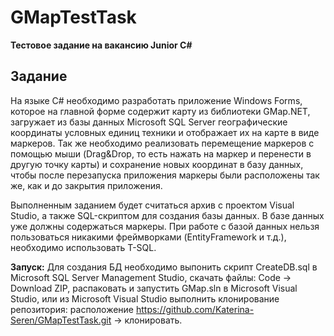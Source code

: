 # GMapTestTask
**Тестовое задание на вакансию Junior С#**
## Задание
На языке C# необходимо разработать приложение Windows Forms, которое на главной форме содержит карту из библиотеки GMap.NET, загружает из базы данных Microsoft SQL Server географические координаты условных единиц техники и отображает их на карте в виде маркеров. Так же необходимо реализовать перемещение маркеров с помощью мыши (Drag&Drop, то есть нажать на маркер и перенести в другую точку карты) и сохранение новых координат в базу данных, чтобы после перезапуска приложения маркеры были расположены так же, как и до закрытия приложения.

Выполненным заданием будет считаться архив с проектом Visual Studio, а также SQL-скриптом для создания базы данных. В базе данных уже должны содержаться маркеры. При работе с базой данных нельзя пользоваться никакими фреймворками (EntityFramework и т.д.), необходимо использовать T-SQL.

**Запуск:**
Для создания БД необходимо выпонить скрипт CreateDB.sql в Microsoft SQL Server Management Studio, скачать файлы: Code -> Download ZIP, распаковать и запустить GMap.sln в Microsoft Visual Studio, или из Microsoft Visual Studio выполнить клонирование репозитория: расположение https://github.com/Katerina-Seren/GMapTestTask.git -> клонировать. 

